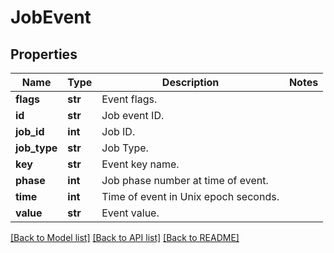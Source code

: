 # JobEvent

## Properties
Name | Type | Description | Notes
------------ | ------------- | ------------- | -------------
**flags** | **str** | Event flags. | 
**id** | **str** | Job event ID. | 
**job_id** | **int** | Job ID. | 
**job_type** | **str** | Job Type. | 
**key** | **str** | Event key name. | 
**phase** | **int** | Job phase number at time of event. | 
**time** | **int** | Time of event in Unix epoch seconds. | 
**value** | **str** | Event value. | 

[[Back to Model list]](../README.md#documentation-for-models) [[Back to API list]](../README.md#documentation-for-api-endpoints) [[Back to README]](../README.md)


